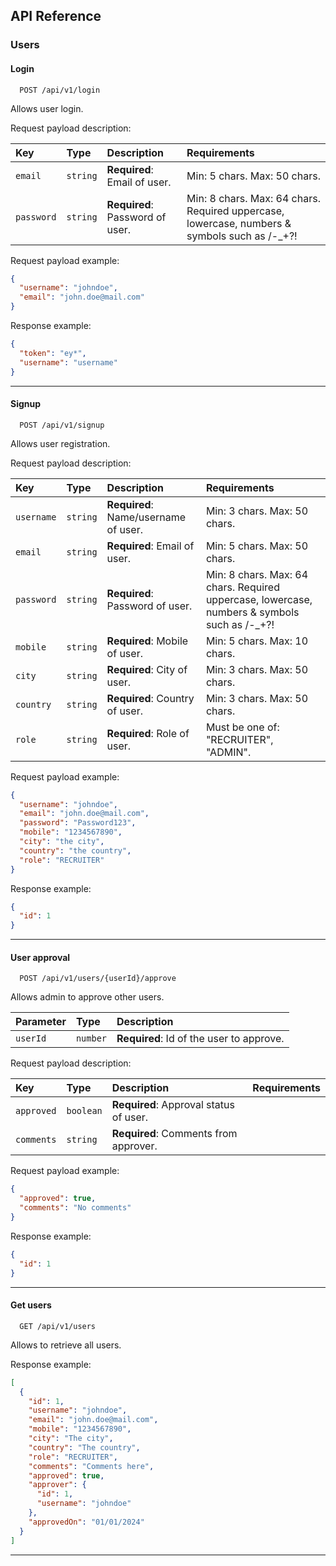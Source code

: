 ## API Reference

### Users

#### Login

```http
  POST /api/v1/login
```
Allows user login.

Request payload description:

| Key        | Type     | Description                          | Requirements                                                                                 |
|:-----------|:---------|:-------------------------------------|:---------------------------------------------------------------------------------------------|
| `email`    | `string` | **Required**: Email of user.         | Min: 5 chars. Max: 50 chars.                                                                 |
| `password` | `string` | **Required**: Password of user.      | Min: 8 chars. Max: 64 chars. Required uppercase, lowercase, numbers & symbols such as /-_+?! |

Request payload example:
```json
{
  "username": "johndoe",
  "email": "john.doe@mail.com"
}
```
Response example:
```json
{
  "token": "ey*",
  "username": "username"
}
```
---
#### Signup

```http
  POST /api/v1/signup
```
Allows user registration.

Request payload description:

| Key        | Type     | Description                          | Requirements                                                                                 |
|:-----------|:---------|:-------------------------------------|:---------------------------------------------------------------------------------------------|
| `username` | `string` | **Required**: Name/username of user. | Min: 3 chars. Max: 50 chars.                                                                 |
| `email`    | `string` | **Required**: Email of user.         | Min: 5 chars. Max: 50 chars.                                                                 |
| `password` | `string` | **Required**: Password of user.      | Min: 8 chars. Max: 64 chars. Required uppercase, lowercase, numbers & symbols such as /-_+?! |
| `mobile`   | `string` | **Required**: Mobile of user.        | Min: 5 chars. Max: 10 chars.                                                                 |
| `city`     | `string` | **Required**: City of user.          | Min: 3 chars. Max: 50 chars.                                                                 |
| `country`  | `string` | **Required**: Country of user.       | Min: 3 chars. Max: 50 chars.                                                                 |
| `role`     | `string` | **Required**: Role of user.          | Must be one of: "RECRUITER", "ADMIN".                                                        |


Request payload example:
```json
{
  "username": "johndoe",
  "email": "john.doe@mail.com",
  "password": "Password123",
  "mobile": "1234567890",
  "city": "the city",
  "country": "the country",
  "role": "RECRUITER"
}
```

Response example:
```json
{
  "id": 1
}
```
---
#### User approval

```http
  POST /api/v1/users/{userId}/approve
```
Allows admin to approve other users.

| Parameter | Type     | Description                              |
|:----------|:---------|:-----------------------------------------|
| `userId`  | `number` | **Required**: Id of the user to approve. |

Request payload description:

| Key        | Type      | Description                            | Requirements                                                   |
|:-----------|:----------|:---------------------------------------|:---------------------------------------------------------------|
| `approved` | `boolean` | **Required**: Approval status of user. |                                                                |
| `comments` | `string`  | **Required**: Comments from approver.  |                                                                |

Request payload example:
```json
{
  "approved": true,
  "comments": "No comments"
}
```

Response example:
```json
{
  "id": 1
}
```
---
#### Get users

```http
  GET /api/v1/users
```
Allows to retrieve all users.

Response example:
```json
[
  {
    "id": 1,
    "username": "johndoe",
    "email": "john.doe@mail.com",
    "mobile": "1234567890",
    "city": "The city",
    "country": "The country",
    "role": "RECRUITER",
    "comments": "Comments here",
    "approved": true,
    "approver": {
      "id": 1,
      "username": "johndoe"
    },
    "approvedOn": "01/01/2024"
  }
]
```
---